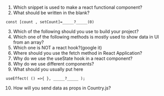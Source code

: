 1. Which snippet is used to make a react functional component?
2. What should be written in the blank?
```
const [count , setCount]=_____?_____(0)
```
3. Which of the following should you use to build your project?
4. Which one of the following methods is mostly used to show data in UI from an array?
5. Which one is NOT a react hook?(google it)
6. Where should you use the fetch method in React Application?
7. Why do we use the useState hook in a react component?
8. Why do we use different components?
9. What should you usually put here
```
useEffect( () =>{ }, _____?_____ );
```
10. How will you send data as props in Country.js?
